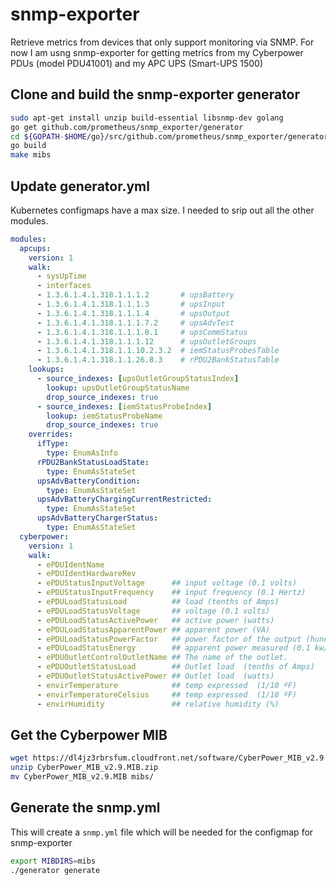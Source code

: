 # snmp-exporter

Retrieve metrics from devices that only support monitoring via SNMP. For now I am usng snmp-exporter for getting metrics from my Cyberpower PDUs (model PDU41001) and my APC UPS (Smart-UPS 1500)

## Clone and build the snmp-exporter generator

```sh
sudo apt-get install unzip build-essential libsnmp-dev golang
go get github.com/prometheus/snmp_exporter/generator
cd ${GOPATH-$HOME/go}/src/github.com/prometheus/snmp_exporter/generator
go build
make mibs
```

## Update generator.yml

Kubernetes configmaps have a max size. I needed to srip out all the other modules.

```yaml
modules:
  apcups:
    version: 1
    walk:
      - sysUpTime
      - interfaces
      - 1.3.6.1.4.1.318.1.1.1.2       # upsBattery
      - 1.3.6.1.4.1.318.1.1.1.3       # upsInput
      - 1.3.6.1.4.1.318.1.1.1.4       # upsOutput
      - 1.3.6.1.4.1.318.1.1.1.7.2     # upsAdvTest
      - 1.3.6.1.4.1.318.1.1.1.8.1     # upsCommStatus
      - 1.3.6.1.4.1.318.1.1.1.12      # upsOutletGroups
      - 1.3.6.1.4.1.318.1.1.10.2.3.2  # iemStatusProbesTable
      - 1.3.6.1.4.1.318.1.1.26.8.3    # rPDU2BankStatusTable
    lookups:
      - source_indexes: [upsOutletGroupStatusIndex]
        lookup: upsOutletGroupStatusName
        drop_source_indexes: true
      - source_indexes: [iemStatusProbeIndex]
        lookup: iemStatusProbeName
        drop_source_indexes: true
    overrides:
      ifType:
        type: EnumAsInfo
      rPDU2BankStatusLoadState:
        type: EnumAsStateSet
      upsAdvBatteryCondition:
        type: EnumAsStateSet
      upsAdvBatteryChargingCurrentRestricted:
        type: EnumAsStateSet
      upsAdvBatteryChargerStatus:
        type: EnumAsStateSet
  cyberpower:
    version: 1
    walk:
      - ePDUIdentName
      - ePDUIdentHardwareRev
      - ePDUStatusInputVoltage      ## input voltage (0.1 volts)
      - ePDUStatusInputFrequency    ## input frequency (0.1 Hertz)
      - ePDULoadStatusLoad          ## load (tenths of Amps)
      - ePDULoadStatusVoltage       ## voltage (0.1 volts)
      - ePDULoadStatusActivePower   ## active power (watts)
      - ePDULoadStatusApparentPower ## apparent power (VA)
      - ePDULoadStatusPowerFactor   ## power factor of the output (hundredths)
      - ePDULoadStatusEnergy        ## apparent power measured (0.1 kw/h).
      - ePDUOutletControlOutletName ## The name of the outlet.
      - ePDUOutletStatusLoad        ## Outlet load  (tenths of Amps)
      - ePDUOutletStatusActivePower ## Outlet load  (watts)
      - envirTemperature            ## temp expressed  (1/10 ºF)
      - envirTemperatureCelsius     ## temp expressed  (1/10 ºF)
      - envirHumidity               ## relative humidity (%)
```

## Get the Cyberpower MIB

```bash
wget https://dl4jz3rbrsfum.cloudfront.net/software/CyberPower_MIB_v2.9.MIB.zip
unzip CyberPower_MIB_v2.9.MIB.zip
mv CyberPower_MIB_v2.9.MIB mibs/
```

## Generate the snmp.yml

This will create a `snmp.yml` file which will be needed for the configmap for snmp-exporter

```bash
export MIBDIRS=mibs
./generator generate
```
